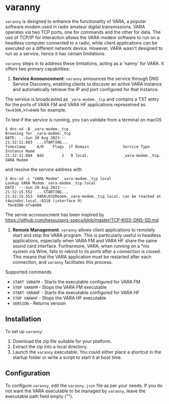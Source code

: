 # varanny

`varanny` is designed to enhance the functionality of VARA, a popular software modem used in radio amateur digital transmissions. VARA operates via two TCP ports, one for commands and the other for data. The use of TCP/IP for interaction allows the VARA modem software to run on a headless computer connected to a radio, while client applications can be executed on a different network device. However, VARA wasn't designed to run as a service, hence it has certain limitations.

`varanny` steps in to address these limitations, acting as a 'nanny' for VARA. It offers two primary capabilities:

1. **Service Announcement**: `varanny` announces the service through DNS Service Discovery, enabling clients to discover an active VARA instance and automatically retrieve the IP and port configured for that instance.

The service is broadcasted as `_vara-modem._tcp` and contains a TXT entry for the ports of VARA FM and VARA HF applications represetned as `fm=8300,hf=8400` for example.

To test if the service is running, you can validate from a terminal on macOS

```
$ dns-sd -B _vara-modem._tcp
Browsing for _vara-modem._tcp
DATE: ---Sun 20 Aug 2023---
21:32:11.683  ...STARTING...
Timestamp     A/R    Flags  if Domain               Service Type         Instance Name
21:32:11.684  Add        2   9 local.               _vara-modem._tcp.    VARA Modem
```

and resolve the service address with

```
$ dns-sd -L "VARA Modem" _vara-modem._tcp local
Lookup VARA Modem._vara-modem._tcp.local
DATE: ---Sun 20 Aug 2023---
21:32:15.552  ...STARTING...
21:32:15.553  VARA\032Modem._vara-modem._tcp.local. can be reached at t4windoz.local.:8210 (interface 9)
 fm=8300 hf=8400
```
The servie accnouncment has been inspired by https://github.com/hessu/aprs-specs/blob/master/TCP-KISS-DNS-SD.md

1. **Remote Management**: `varanny` allows client applications to remotely start and stop the VARA program. This is particularly useful in headless applications, especially when VARA FM and VARA HF share the same sound card interface. Furthermore, VARA, when running on a *nix system via Wine, fails to rebind to its ports after a connection is closed. This means that the VARA application must be restarted after each connection, and `varanny` facilitates this process.

Supported commands

* `START VARAFM` - Starts the executable configured for VARA FM
* `STOP VARAFM` - Stops the VARA FM executable
* `START VARAHF` - Starts the executable configured for VARA HF
* `STOP VARAHF` - Stops the VARA HF executable
* `VERSION` - Returns version

## Installation

To set up `varanny`:

1. Download the zip file suitable for your platform.
1. Extract the zip into a local directory.
1. Launch the `varanny` executable. You could either place a shortcut in the startup folder or write a script to start it at boot time.

## Configuration

To configure `varanny`, edit the `varanny.json` file as per your needs. If you do not want the VARA executable to be managed by `varanny`, leave the executable path field empty ("").